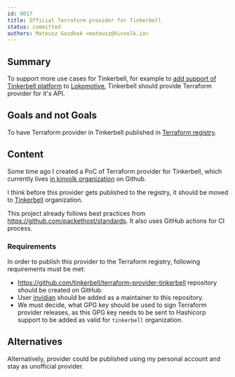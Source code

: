 ```yaml
---
id: 0017
title: Official Terraform provider for Tinkerbell
status: committed
authors: Mateusz Gozdkek <mateusz@kinvolk.io>
---
```


## Summary

To support more use cases for Tinkerbell, for example to [add support of Tinkerbell platform]
to [Lokomotive], Tinkerbell should provide Terraform provider for it's API.

## Goals and not Goals

To have Terraform provider in Tinkerbell published in [Terraform registry].

## Content

Some time ago I created a PoC of Terraform provider for Tinkerbell, which currently lives [in kinvolk organization] on Github.

I think before this provider gets published to the registry, it should be moved to [Tinkerbell] organization.

This project already follows best practices from https://github.com/packethost/standards. It also uses GitHub actions for CI process.

### Requirements

In order to publish this provider to the Terraform registry, following requirements must be met:
- https://github.com/tinkerbell/terraform-provider-tinkerbell repository should be created on GitHub.
- User [invidian] should be added as a maintainer to this repository.
- We must decide, what GPG key should be used to sign Terraform provider releases, as this GPG key
  needs to be sent to Hashicorp support to be added as valid for `tinkerbell` organization.

## Alternatives

Alternatively, provider could be published using my personal account and stay as unofficial provider.

[add support of Tinkerbell platform]: https://github.com/kinvolk/lokomotive/issues/382
[Lokomotive]: https://github.com/kinvolk/lokomotive
[Terraform registry]: https://registry.terraform.io
[in Kinvolk organization]: https://github.com/kinvolk/terraform-provider-tinkerbell
[Tinkerbell]: https://github.com/tinkerbell
[invidian]: https://github.com/invidian
